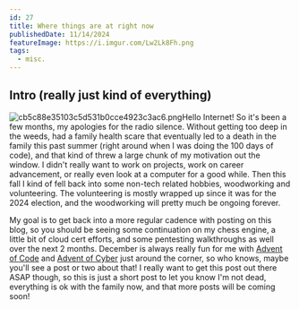 ```yaml
---
id: 27
title: Where things are at right now
publishedDate: 11/14/2024
featureImage: https://i.imgur.com/Lw2Lk8Fh.png
tags:
  - misc.
---
```

## Intro (really just kind of everything)
![cb5c88e35103c5d531b0cce4923c3ac6.png](https://i.imgur.com/Lw2Lk8F.png)Hello Internet!
So it's been a few months, my apologies for the radio silence.
Without getting too deep in the weeds, had a family health scare that eventually led to a death in the family this past summer (right around when I was doing the 100 days of code), and that kind of threw a large chunk of my motivation out the window. I didn't really want to work on projects, work on career advancement, or really even look at a computer for a good while. Then this fall I kind of fell back into some non-tech related hobbies, woodworking and volunteering. The volunteering is mostly wrapped up since it was for the 2024 election, and the woodworking will pretty much be ongoing forever.

My goal is to get back into a more regular cadence with posting on this blog, so you should be seeing some continuation on my chess engine, a little bit of cloud cert efforts, and some pentesting walkthroughs as well over the next 2 months. December is always really fun for me with [Advent of Code](https://adventofcode.com/) and [Advent of Cyber](https://tryhackme.com/r/christmas) just around the corner, so who knows, maybe you'll see a post or two about that! I really want to get this post out there ASAP though, so this is just a short post to let you know I'm not dead, everything is ok with the family now, and that more posts will be coming soon!




